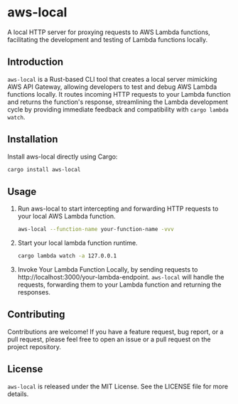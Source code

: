 # aws-local

A local HTTP server for proxying requests to AWS Lambda functions, facilitating the development and testing of Lambda functions locally.

## Introduction

`aws-local` is a Rust-based CLI tool that creates a local server mimicking AWS API Gateway, allowing developers to test and debug AWS Lambda functions locally. It routes incoming HTTP requests to your Lambda function and returns the function's response, streamlining the Lambda development cycle by providing immediate feedback and compatibility with `cargo lambda watch`.

## Installation

Install aws-local directly using Cargo:

```bash
cargo install aws-local
```

## Usage

1. Run aws-local to start intercepting and forwarding HTTP requests to your local AWS Lambda function.

    ``` bash
    aws-local --function-name your-function-name -vvv
    ```

3. Start your local lambda function runtime.

    ``` bash
    cargo lambda watch -a 127.0.0.1
    ```

2. Invoke Your Lambda Function Locally, by sending requests to http://localhost:3000/your-lambda-endpoint. `aws-local` will handle the requests, forwarding them to your Lambda function and returning the responses.

## Contributing

Contributions are welcome! If you have a feature request, bug report, or a pull request, please feel free to open an issue or a pull request on the project repository.

## License

`aws-local` is released under the MIT License. See the LICENSE file for more details.
